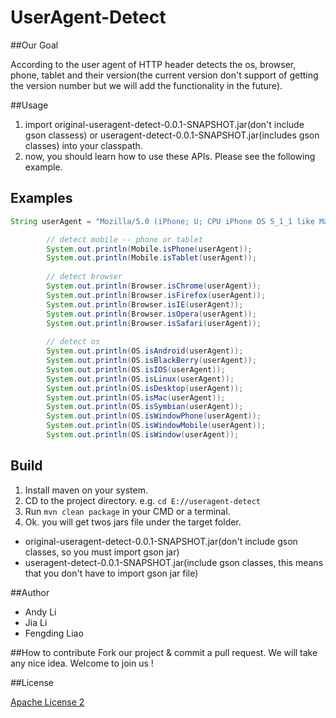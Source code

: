 UserAgent-Detect
================

##Our Goal

According to the user agent of HTTP header detects the os, browser, phone, tablet and their version(the current version don't support of getting the version number but we will add the functionality in the future).

##Usage

1. import original-useragent-detect-0.0.1-SNAPSHOT.jar(don't include gson classess) or useragent-detect-0.0.1-SNAPSHOT.jar(includes gson classes) into your classpath.
2. now, you should learn how to use these APIs. Please see the following example.

## Examples

```java
String userAgent = "Mozilla/5.0 (iPhone; U; CPU iPhone OS 5_1_1 like Mac OS X; en) AppleWebKit/534.46.0 (KHTML, like Gecko) CriOS/19.0.1084.60 Mobile/9B206 Safari/7534.48.3";   

        // detect mobile -- phone or tablet
        System.out.println(Mobile.isPhone(userAgent));
        System.out.println(Mobile.isTablet(userAgent));
        
        // detect browser
        System.out.println(Browser.isChrome(userAgent));
        System.out.println(Browser.isFirefox(userAgent));
        System.out.println(Browser.isIE(userAgent));
        System.out.println(Browser.isOpera(userAgent));
        System.out.println(Browser.isSafari(userAgent));
        
        // detect os
        System.out.println(OS.isAndroid(userAgent));
        System.out.println(OS.isBlackBerry(userAgent));
        System.out.println(OS.isIOS(userAgent));
        System.out.println(OS.isLinux(userAgent));
        System.out.println(OS.isDesktop(userAgent));
        System.out.println(OS.isMac(userAgent));
        System.out.println(OS.isSymbian(userAgent));
        System.out.println(OS.isWindowPhone(userAgent));
        System.out.println(OS.isWindowMobile(userAgent));
        System.out.println(OS.isWindow(userAgent));
```

## Build

1. Install maven on your system.
2. CD to the project directory. e.g. `cd E://useragent-detect`
3. Run `mvn clean package` in your CMD or a terminal.
4. Ok. you will get twos jars file under the target folder.
  - original-useragent-detect-0.0.1-SNAPSHOT.jar(don't include gson classes, so you must import gson jar)
  - useragent-detect-0.0.1-SNAPSHOT.jar(include gson classes, this means that you don't have to import gson jar file)

##Author
  - Andy Li
  - Jia  Li
  - Fengding Liao
  
##How to contribute
Fork our project & commit a pull request. We will take any nice idea. Welcome to join us !

##License

[Apache License 2](http://www.apache.org/licenses/LICENSE-2.0)
